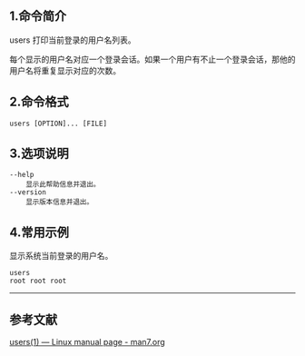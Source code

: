## 1.命令简介
users 打印当前登录的用户名列表。

每个显示的用户名对应一个登录会话。如果一个用户有不止一个登录会话，那他的用户名将重复显示对应的次数。

## 2.命令格式
```shell
users [OPTION]... [FILE]
```
## 3.选项说明
```
--help
	显示此帮助信息并退出。
--version
	显示版本信息并退出。
```
## 4.常用示例
显示系统当前登录的用户名。
```shell
users
root root root
```

---
## 参考文献
[users(1) — Linux manual page - man7.org](https://man7.org/linux/man-pages/man1/users.1.html)

<Vssue title="users" />